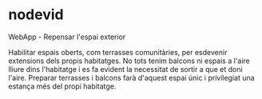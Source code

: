 # nodevid
WebApp - Repensar l'espai exterior

Habilitar espais oberts, com terrasses comunitàries, per esdevenir extensions dels propis habitatges. No tots tenim balcons ni espais a l'aire lliure dins l'habitatge i es fa evident la necessitat de sortir a que et doni l'aire. Preparar terrasses i balcons farà d'aquest espai únic i privilegiat una estança més del propi habitatge.
